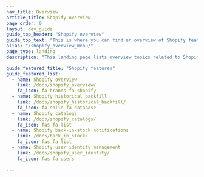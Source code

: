 ```yaml
---
nav_title: Overview
article_title: Shopify overview
page_order: 0
layout: dev_guide
guide_top_header: "Shopify overview"
guide_top_text: "This is where you can find an overview of Shopify features."
alias: "/shopify_overview_menu/"
page_type: landing
description: "This landing page lists overview topics related to Shopify features."

guide_featured_title: "Shopify features"
guide_featured_list:
  - name: Shopify overview
    link: /docs/shopify_overview/
    fa_icon: fa-brands fa-shopify
  - name: Shopify historical backfill
    link: /docs/shopify_historical_backfill/
    fa_icon: fa-solid fa-database
  - name: Shopify catalogs
    link: /docs/shopify_catalogs/
    fa_icon: fas fa-list 
  - name: Shopify back-in-stock notifications
    link: /docs/back_in_stock/
    fa_icon: fas fa-list 
  - name: Shopify user identity management
    link: /docs/shopify_user_identity/
    fa_icon: fas fa-users  
    
---
```

